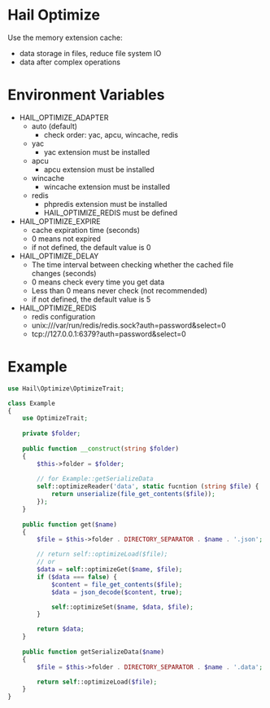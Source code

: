 # Hail Optimize
Use the memory extension cache:
- data storage in files, reduce file system IO
- data after complex operations


# Environment Variables
- HAIL_OPTIMIZE_ADAPTER
    - auto (default)
        - check order: yac, apcu, wincache, redis
    - yac
        - yac extension must be installed
    - apcu
        - apcu extension must be installed
    - wincache
        - wincache extension must be installed
    - redis
        - phpredis extension must be installed
        - HAIL_OPTIMIZE_REDIS must be defined
- HAIL_OPTIMIZE_EXPIRE
    - cache expiration time (seconds)
    - 0 means not expired
    - if not defined, the default value is 0
- HAIL_OPTIMIZE_DELAY
    - The time interval between checking whether the cached file changes (seconds)
    - 0 means check every time you get data
    - Less than 0 means never check (not recommended)
    - if not defined, the default value is 5
- HAIL_OPTIMIZE_REDIS
    - redis configuration
    - unix:///var/run/redis/redis.sock?auth=password&select=0
    - tcp://127.0.0.1:6379?auth=password&select=0

# Example
```php
use Hail\Optimize\OptimizeTrait;

class Example
{
    use OptimizeTrait;
    
    private $folder;
    
    public function __construct(string $folder)
    {
        $this->folder = $folder;
        
        // for Example::getSerializeData
        self::optimizeReader('data', static fucntion (string $file) {
            return unserialize(file_get_contents($file));
        });
    }
    
    public function get($name)
    {
        $file = $this->folder . DIRECTORY_SEPARATOR . $name . '.json';

        // return self::optimizeLoad($file);
        // or
        $data = self::optimizeGet($name, $file);
        if ($data === false) {
            $content = file_get_contents($file);
            $data = json_decode($content, true);

            self::optimizeSet($name, $data, $file);
        }

        return $data;
    }
    
    public function getSerializeData($name)
    {
        $file = $this->folder . DIRECTORY_SEPARATOR . $name . '.data';

        return self::optimizeLoad($file);
    }
}
```
